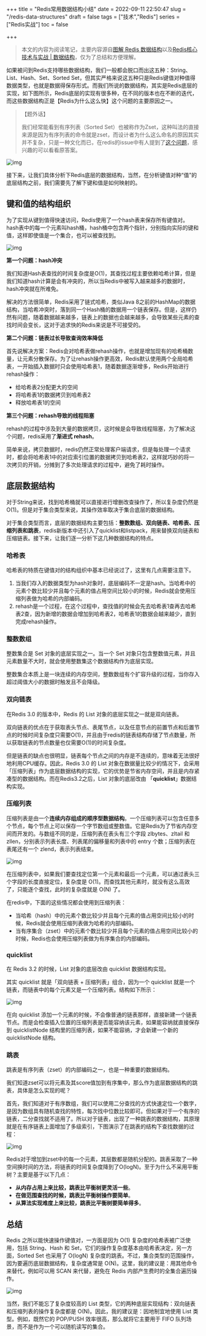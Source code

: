 +++
title = "Redis常用数据结构小结"
date = 2022-09-11 22:50:47
slug = "/redis-data-structures"
draft = false
tags = ["技术","Redis"]
series = ["Redis实战"]
toc = false

+++
>  本文的内容为阅读笔记，主要内容源自[图解 Redis 数据结构](https://xiaolincoding.com/Redis/data_struct/data_struct.html)以及[Redis核心技术与实战 | 数据结构](https://time.geekbang.org/column/article/268253)，仅为了总结和方便理解。



如果被问到Redis支持哪些数据结构，我们一般都会脱口而出这五种：String、List、Hash、Set、Sorted Set，但其实严格来说这五种只是Redis键值对种值得数据类型，也就是数据得保存形式。而我们所说的数据结构，其实是Redis底层的实现，如下图所示，Redis底层的实现有很多种，在不同的版本也在不断的迭代，而这些数据结构正是【Redis为什么这么快】这个问题的主要原因之一。



> 【题外话】
>
> 我们经常能看到有序列表（Sorted Set）也被称作为Zset，这种叫法的直接来源是因为有序列表的命令就是zset，而设计者为什么这么命名的原因其实并不复杂，只是一种文化而已，在redis的issue中有人提到了[这个问题](https://github.com/redis/redis/issues/4024)，感兴趣的可以看看原答案。





<img src="https://kiwi4814-1256211473.cos.ap-nanjing.myqcloud.com//img202208161405062.png" alt="img" />





接下来，让我们具体分析下Redis底层的数据结构，当然，在分析键值对种“值”的底层结构之前，我们需要先了解下键和值是如何映射的。

## 键和值的结构组织

为了实现从键到值得快速访问，Redis使用了一个hash表来保存所有键值对。hash表中的每一个元素叫hash桶，hash桶中包含两个指针，分别指向实际的键和值，这样即使值是一个集合，也可以被查找到。



<img src="https://kiwi4814-1256211473.cos.ap-nanjing.myqcloud.com//img1cc8eaed5d1ca4e3cdbaa5a3d48dfb5f.jpg" alt="img" />



**第一个问题：hash冲突**

我们知道Hash表查找的时间复杂度是O(1)，其查找过程主要依赖哈希计算，但是我们知道hash计算是会有冲突的，所以当Redis中被写入越来越多的数据时，hash冲突就在所难免。

解决的方法很简单，Redis采用了链式哈希，类似Java 8之前的HashMap的数据结构，当哈希冲突时，落到同一个Hash桶的数据用一个链表保存。但是，这样仍然有问题，随着数据越来越多，链表上的数据也会越来越多，会导致某些元素的查找时间会变长，这对于追求快的Redis来说是不可接受的。



**第二个问题：链表过长导致查询效率降低**

首先说解决方案：Redis会对哈希表做rehash操作，也就是增加现有的哈希桶数量，让元素分散保存。为了让rehash操作更高效，Redis默认使用两个全局哈希表，一开始插入数据时只会使用哈希表1，随着数据逐渐增多，Redis开始进行rehash操作：

- 给哈希表2分配更大的空间
- 将哈希表1的数据拷贝到哈希表2
- 释放哈希表1的空间

**第三个问题：rehash导致的线程阻塞**

rehash的过程中涉及到大量的数据拷贝，这时候是会导致线程阻塞，为了解决这个问题，redis采用了**渐进式 rehash**。

简单来说，拷贝数据时，redis仍然正常处理客户端请求，但是每处理一个请求时，都会将哈希表1中的对应索引位置的数据拷贝到哈希表2，这样就巧妙的将一次拷贝的开销，分摊到了多次处理请求的过程中，避免了耗时操作。

## 底层数据结构

对于String来说，找到哈希桶就可以直接进行增删改查操作了，所以复杂度仍然是O(1)。但是对于集合类型来说，其操作效率取决于集合底层的数据结构。



对于集合类型而言，底层的数据结构主要包括：**整数数组、双向链表、哈希表、压缩列表和跳表**，redis新版本中还引入了quicklist和listpack，用来替换双向链表和压缩链表。接下来，让我们逐一分析下这几种数据结构的特点。

### 哈希表

哈希表的特质在键值对的结构组织中基本已经说过了，这里有几点需要注意下。

1. 当我们存入的数据类型为hash对象时，底层编码不一定是hash。当哈希中的元素个数比较少并且每个元素的值占用空间比较小的时候，Redis就会使用压缩列表做为哈希的内部编码。
2. rehash是一个过程，在这个过程中，查找值的时候会先去哈希表1查再去哈希表2查，因为新增的数据会增加到哈希表2，哈希表1的数据会越来越少，直到完成rehash操作。

### 整数数组

整数集合是 Set 对象的底层实现之一。当一个 Set 对象只包含整数值元素，并且元素数量不大时，就会使用整数集这个数据结构作为底层实现。

整数集合本质上是一块连续的内存空间，整数数组有个扩容升级的过程，当你存入超过阈值大小的数据时触发且不会降级。

### 双向链表

在Redis 3.0 的版本中，Redis 的 List 对象的底层实现之一就是双向链表。



双向链表的优点在于获取表头节点、表尾节点，以及任意节点的前置节点和后置节点的时候时间复杂度只需要O(1)，并且由于redis的链表结构存储了节点数量，所以获取链表的节点数量也仅需要O(1)的时间复杂度。



但是链表的缺点也很明显，链表每个节点之间的内存是不连续的，意味着无法很好地利用CPU缓存。因此，Redis 3.0 的 List 对象在数据量比较少的情况下，会采用「压缩列表」作为底层数据结构的实现，它的优势是节省内存空间，并且是内存紧凑型的数据结构。而在Redis3.2之后，List 对象的底层改由 「**quicklist**」数据结构实现。



### 压缩列表

压缩列表是由一个**连续内存组成的顺序型数据结构**。一个压缩列表可以包含任意多个节点，每个节点上可以保存一个字节数组或整数值。它是Redis为了节省内存空间而开发的。与数组不同的是，压缩列表在表头有三个字段 zlbytes、zltail 和 zllen，分别表示列表长度、列表尾的偏移量和列表中的 entry 个数；压缩列表在表尾还有一个 zlend，表示列表结束。

<img src="https://kiwi4814-1256211473.cos.ap-nanjing.myqcloud.com//img9587e483f6ea82f560ff10484aaca4a0.jpg" alt="img" />

在压缩列表中，如果我们要查找定位第一个元素和最后一个元素，可以通过表头三个字段的长度直接定位，复杂度是 O(1)。而查找其他元素时，就没有这么高效了，只能逐个查找，此时的复杂度就是 O(N) 了。



在redis中，下面的这些情况都会使用到压缩列表：

- 当哈希（hash）中的元素个数比较少并且每个元素的值占用空间比较小的时候，Redis就会使用压缩列表做为哈希的内部编码。
- 当有序集合（zset）中的元素个数比较少并且每个元素的值占用空间比较小的时候，Redis也会使用压缩列表做为有序集合的内部编码。



### quicklist

在 Redis 3.2 的时候，List 对象的底层改由 quicklist 数据结构实现。



其实 quicklist 就是「双向链表 + 压缩列表」组合，因为一个 quicklist 就是一个链表，而链表中的每个元素又是一个压缩列表。结构如下所示：



<img src="https://kiwi4814-1256211473.cos.ap-nanjing.myqcloud.com//imgf46cbe347f65ded522f1cc3fd8dba549.png" alt="img" />

在向 quicklist 添加一个元素的时候，不会像普通的链表那样，直接新建一个链表节点。而是会检查插入位置的压缩列表是否能容纳该元素，如果能容纳就直接保存到 quicklistNode 结构里的压缩列表，如果不能容纳，才会新建一个新的 quicklistNode 结构。

### 跳表

跳表是有序列表（zset）的内部编码之一，也是一种重要的数据结构。



我们知道zset可以将元素及其score值加到有序集中，那么作为底层数据结构的跳表，具体是怎么实现的呢？



首先，我们知道对于有序数组，我们可以使用二分查找的方式快速定位一个数字，是因为数组具有随机查找的特性，每次找中位数比较即可。但如果对于一个有序的链表，二分查找就不适用了。所以对于链表，出现了一种跳表的数据结构，其原理就是在有序链表上面增加了多级索引，下图演示了在跳表的结构下查找数据的过程：

<img src="https://kiwi4814-1256211473.cos.ap-nanjing.myqcloud.com//img1eca7135d38de2yy16681c2bbc4f3fb4.jpg" alt="img" />



Redis对于增加到zset中的每一个元素，其层数都是随机分配的。跳表采取了一种空间换时间的方法，将链表的时间复杂度降到了O(logN)。至于为什么不采用平衡树？主要是基于以下几点：

- **从内存占用上来比较，跳表比平衡树更灵活一些**。
- **在做范围查找的时候，跳表比平衡树操作要简单**。
- **从算法实现难度上来比较，跳表比平衡树要简单得多**。



## 总结

Redis 之所以能快速操作键值对，一方面是因为 O(1) 复杂度的哈希表被广泛使用，包括 String、Hash 和 Set，它们的操作复杂度基本由哈希表决定，另一方面，Sorted Set 也采用了 O(logN) 复杂度的跳表。不过，集合类型的范围操作，因为要遍历底层数据结构，复杂度通常是 O(N)。这里，我的建议是：用其他命令来替代，例如可以用 SCAN 来代替，避免在 Redis 内部产生费时的全集合遍历操作。

<img src="https://kiwi4814-1256211473.cos.ap-nanjing.myqcloud.com//imgfb7e3612ddee8a0ea49b7c40673a0cf0.jpg" alt="img" />



当然，我们不能忘了复杂度较高的 List 类型，它的两种底层实现结构：双向链表和压缩列表的操作复杂度都是 O(N)。因此，我的建议是：因地制宜地使用 List 类型。例如，既然它的 POP/PUSH 效率很高，那么就将它主要用于 FIFO 队列场景，而不是作为一个可以随机读写的集合。




